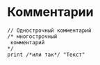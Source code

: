 # Комментарии

```own
// Однострочный комментарий
/* многострочный
 комментарий
*/
print /*или так*/ "Текст"
```